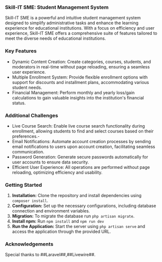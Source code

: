 ### Skill-IT SME: Student Management System
Skill-IT SME is a powerful and intuitive student management system designed to simplify administrative tasks and enhance the learning experience for educational institutions. With a focus on efficiency and user experience, Skill-IT SME offers a comprehensive suite of features tailored to meet the diverse needs of educational institutions.

### Key Features
- Dynamic Content Creation: Create categories, courses, students, and moderators in real-time without page reloading, ensuring a seamless user experience.
- Multiple Enrollment System: Provide flexible enrollment options with support for discounts and installment plans, accommodating various student needs.
- Financial Management: Perform monthly and yearly loss/gain calculations to gain valuable insights into the institution's financial status.

### Additional Challenges
- Live Course Search: Enable live course search functionality during enrollment, allowing students to find and select courses based on their preferences.-
- Email Notifications: Automate account creation processes by sending email notifications to users upon account creation, facilitating seamless communication.
- Password Generation: Generate secure passwords automatically for user accounts to ensure data security.
- Efficient User Experience: All operations are performed without page reloading, optimizing efficiency and usability.

### Getting Started
1. **Installation:** Clone the repository and install dependencies using `composer install`.
2. **Configuration:** Set up the necessary configurations, including database connection and environment variables.
3. **Migration:** To migrate the database run `php artisan migrate`.
4. **Install npm:** Run `npm install` and `npm run dev`
5. **Run the Application:** Start the server using `php artisan serve` and access the application through the provided URL.

### Acknowledgements
Special thanks to ##Laravel##,##Livewire##.
